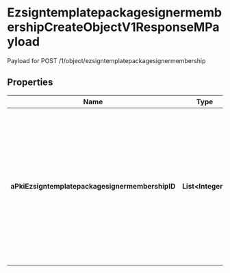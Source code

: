 

# EzsigntemplatepackagesignermembershipCreateObjectV1ResponseMPayload

Payload for POST /1/object/ezsigntemplatepackagesignermembership

## Properties

| Name | Type | Description | Notes |
|------------ | ------------- | ------------- | -------------|
|**aPkiEzsigntemplatepackagesignermembershipID** | **List&lt;Integer&gt;** | An array of unique IDs representing the object that were requested to be created.  They are returned in the same order as the array containing the objects to be created that was sent in the request. |  |



